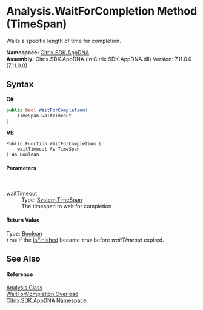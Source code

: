 # Analysis.WaitForCompletion Method (TimeSpan)
 

Waits a specific length of time for completion.

**Namespace:**&nbsp;[Citrix.SDK.AppDNA](index.md)<br />**Assembly:**&nbsp;Citrix.SDK.AppDNA (in Citrix.SDK.AppDNA.dll) Version: 7.11.0.0 (7.11.0.0)

## Syntax

**C#**
```csharp
public bool WaitForCompletion(
	TimeSpan waitTimeout
)
```

**VB**
```vbnet
Public Function WaitForCompletion ( 
	waitTimeout As TimeSpan
) As Boolean
```


#### Parameters
&nbsp;<dl><dt>waitTimeout</dt><dd>Type: <a href="http://msdn2.microsoft.com/en-us/library/269ew577" target="_blank">System.TimeSpan</a><br />The timespan to wait for completion</dd></dl>

#### Return Value
Type: <a href="http://msdn2.microsoft.com/en-us/library/a28wyd50" target="_blank">Boolean</a><br />`true` if the <a href="d43df125-4991-c53f-2348-1e8cbd9be68b">IsFinished</a> became `true` before *waitTimeout* expired.

## See Also


#### Reference
<a href="7a7a7e37-0130-ea5c-9e7f-0fc355ebe76e">Analysis Class</a><br /><a href="f24447d0-9ed2-55a4-5f55-f74b41bec848">WaitForCompletion Overload</a><br /><a href="fe2d265b-410b-8b11-1eb4-a790e0b062bf">Citrix.SDK.AppDNA Namespace</a><br />